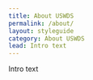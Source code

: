 ```yaml
---
title: About USWDS
permalink: /about/
layout: styleguide
category: About USWDS
lead: Intro text
---
```

Intro text